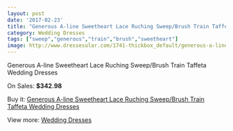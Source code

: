 ```yaml
---
layout: post
date: '2017-02-23'
title: "Generous A-line Sweetheart Lace Ruching Sweep/Brush Train Taffeta Wedding Dresses"
category: Wedding Dresses
tags: ["sweep","generous","train","brush","sweetheart"]
image: http://www.dressesular.com/1741-thickbox_default/generous-a-line-sweetheart-lace-ruching-sweep-brush-train-taffeta-wedding-dresses.jpg
---
```

Generous A-line Sweetheart Lace Ruching Sweep/Brush Train Taffeta Wedding Dresses

On Sales: **$342.98**
<a href="https://www.dressesular.com/wedding-dresses/632-generous-a-line-sweetheart-lace-ruching-sweep-brush-train-taffeta-wedding-dresses.html"><amp-img layout="responsive" width="600" height="600" src="//www.dressesular.com/1741-thickbox_default/generous-a-line-sweetheart-lace-ruching-sweep-brush-train-taffeta-wedding-dresses.jpg" alt="Generous A-line Sweetheart Lace Ruching Sweep/Brush Train Taffeta Wedding Dresses 0" /></a>
<a href="https://www.dressesular.com/wedding-dresses/632-generous-a-line-sweetheart-lace-ruching-sweep-brush-train-taffeta-wedding-dresses.html"><amp-img layout="responsive" width="600" height="600" src="//www.dressesular.com/1743-thickbox_default/generous-a-line-sweetheart-lace-ruching-sweep-brush-train-taffeta-wedding-dresses.jpg" alt="Generous A-line Sweetheart Lace Ruching Sweep/Brush Train Taffeta Wedding Dresses 1" /></a>
<a href="https://www.dressesular.com/wedding-dresses/632-generous-a-line-sweetheart-lace-ruching-sweep-brush-train-taffeta-wedding-dresses.html"><amp-img layout="responsive" width="600" height="600" src="//www.dressesular.com/1742-thickbox_default/generous-a-line-sweetheart-lace-ruching-sweep-brush-train-taffeta-wedding-dresses.jpg" alt="Generous A-line Sweetheart Lace Ruching Sweep/Brush Train Taffeta Wedding Dresses 2" /></a>

Buy it: [Generous A-line Sweetheart Lace Ruching Sweep/Brush Train Taffeta Wedding Dresses](https://www.dressesular.com/wedding-dresses/632-generous-a-line-sweetheart-lace-ruching-sweep-brush-train-taffeta-wedding-dresses.html "Generous A-line Sweetheart Lace Ruching Sweep/Brush Train Taffeta Wedding Dresses")

View more: [Wedding Dresses](https://www.dressesular.com/3-wedding-dresses "Wedding Dresses")